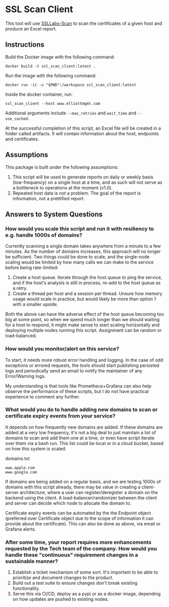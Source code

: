 # SSL Scan Client

This tool will use [SSLLabs-Scan](https://github.com/ssllabs/ssllabs-scan/) to scan the certificates of a given host and produce an Excel report. 

## Instructions

Build the Docker image with the following command:
```
docker build -t ssl_scan_client:latest .
```

Run the image with the following command:
```
docker run -it -v "$PWD":/workspace ssl_scan_client:latest
```

Inside the docker container, run:
```
ssl_scan_client --host www.elliottmgmt.com 
```
Additional arguments include `--max_retries` and `wait_time` and `--use_cached`.

At the successful completion of this script, an Excel file will be created in a folder called artifacts. It will contain information about the host, endpoints and certificates.


## Assumptions

This package is built under the following assumptions:
1. This script will be used to generate reports on daily or weekly basis (low-frequency) on a single host at a time, and as such will not serve as a bottleneck to operations at the moment (v1.0). 
2. Repeated host data is not a problem. The goal of the report is information, not a prettified report. 


## Answers to System Questions

### How would you scale this script and run it with resiliency to e.g. handle 1000s of domains?

Currently scanning a single domain takes anywhere from a minute to a few minutes. As the number of domains increases, this approach will no longer be sufficient. Two things could be done to scale, and the single-node scaling would be limited by how many calls we can make to the service before being rate-limited:

   1. Create a host queue. Iterate through the host queue to ping the service, and if the host's analysis is still in process, re-add to the host queue as a retry. 
   2. Create a thread per host and a session per thread. Unsure how memory usage would scale in practice, but would likely be more than option 1 with a smaller upside.

Both the above can have the adverse effect of the host queue becoming too big at some point, so when we spend much longer than we should waiting for a host to respond, it might make sense to start scaling horizontally and deploying multiple nodes running this script. Assignment can be random or load-balanced. 

### How would you monitor/alert on this service?

To start, it needs more robust error handling and logging. In the case of odd exceptions or errored requests, the tools should start publishing persisted logs and periodically send an email to notify the maintainer of any Error/Warning logs. 

My understanding is that tools like Prometheus+Grafana can also help observe the performance of these scripts, but I do not have practical experience to comment any further. 

### What would you do to handle adding new domains to scan or certificate expiry events from your service?

It depends on how frequently new domains are added. If these domains are added at a very low frequency, it's not a big deal to just maintain a list of domains to scan and add them one at a time, or even have script iterate over them via a bash run. This list could be local or in a cloud bucket, based on how this system is scaled. 

domains.txt
```
www.apple.com
www.google.com
```

If domains are being added on a regular basis, and we are testing 1000s of domains with this script already, there may be value in creating a client-server architecture, where a user can register/deregister a domain on the backend using the client. A load-balancer/randomizer between the client and server can decide which node to allocate the domain to.


Certificate expiry events can be automated by the the Endpoint object (preferred over Certificate object due to the scope of information it can provide about the certificate). This can also be done as above, via email or Grafana alerts. 


### After some time, your report requires more enhancements requested by the Tech team of the company. How would you handle these "continuous" requirement changes in a sustainable manner?

1. Establish a ticket mechanism of some sort. It's important to be able to prioritize and document changes to the product.
2. Build out a test suite to ensure changes don't break existing functionality.
3. Serve this via CI/CD, deploy as a pypi or as a docker image, depending on how updates are pushed to existing nodes.
